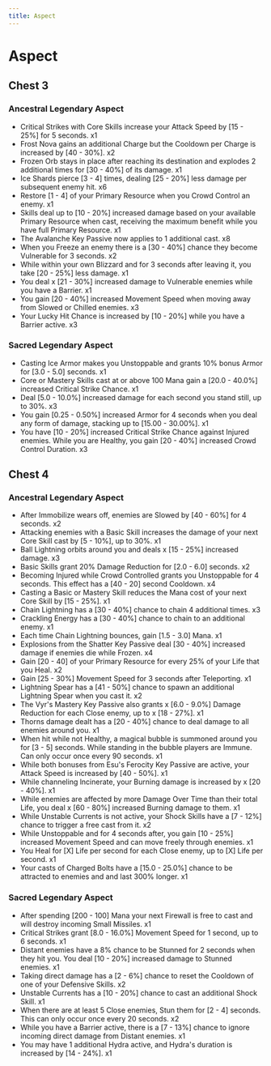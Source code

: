 ```yaml
---
title: Aspect
---
```


# Aspect

## Chest 3

### Ancestral Legendary Aspect
- Critical Strikes with Core Skills increase your Attack Speed by [15 - 25%] for 5 seconds. x1
- Frost Nova gains an additional Charge but the Cooldown per Charge is increased by [40 - 30%]. x2
- Frozen Orb stays in place after reaching its destination and explodes 2 additional times for [30 - 40%] of its damage. x1
- Ice Shards pierce [3 - 4] times, dealing [25 - 20%] less damage per subsequent enemy hit. x6
- Restore [1 - 4] of your Primary Resource when you Crowd Control an enemy. x1
- Skills deal up to [10 - 20%] increased damage based on your available Primary Resource when cast, receiving the maximum benefit while you have full Primary Resource. x1
- The Avalanche Key Passive now applies to 1 additional cast. x8
- When you Freeze an enemy there is a [30 - 40%] chance they become Vulnerable for 3 seconds. x2
- While within your own Blizzard and for 3 seconds after leaving it, you take [20 - 25%] less damage. x1
- You deal x [21 - 30%] increased damage to Vulnerable enemies while you have a Barrier. x1
- You gain [20 - 40%] increased Movement Speed when moving away from Slowed or Chilled enemies. x3
- Your Lucky Hit Chance is increased by [10 - 20%] while you have a Barrier active. x3

### Sacred Legendary Aspect
- Casting Ice Armor makes you Unstoppable and grants 10% bonus Armor for [3.0 - 5.0] seconds. x1
- Core or Mastery Skills cast at or above 100 Mana gain a [20.0 - 40.0%] increased Critical Strike Chance. x1
- Deal [5.0 - 10.0%] increased damage for each second you stand still, up to 30%. x3
- You gain [0.25 - 0.50%] increased Armor for 4 seconds when you deal any form of damage, stacking up to [15.00 - 30.00%]. x1
- You have [10 - 20%] increased Critical Strike Chance against Injured enemies. While you are Healthy, you gain [20 - 40%] increased Crowd Control Duration. x3

## Chest 4

### Ancestral Legendary Aspect
- After Immobilize wears off, enemies are Slowed by [40 - 60%] for 4 seconds. x2
- Attacking enemies with a Basic Skill increases the damage of your next Core Skill cast by [5 - 10%], up to 30%. x1
- Ball Lightning orbits around you and deals x [15 - 25%] increased damage. x3
- Basic Skills grant 20% Damage Reduction for [2.0 - 6.0] seconds. x2
- Becoming Injured while Crowd Controlled grants you Unstoppable for 4 seconds. This effect has a [40 - 20] second Cooldown. x4
- Casting a Basic or Mastery Skill reduces the Mana cost of your next Core Skill by [15 - 25%]. x1
- Chain Lightning has a [30 - 40%] chance to chain 4 additional times. x3
- Crackling Energy has a [30 - 40%] chance to chain to an additional enemy. x1
- Each time Chain Lightning bounces, gain [1.5 - 3.0] Mana. x1
- Explosions from the Shatter Key Passive deal [30 - 40%] increased damage if enemies die while Frozen. x4
- Gain [20 - 40] of your Primary Resource for every 25% of your Life that you Heal. x2
- Gain [25 - 30%] Movement Speed for 3 seconds after Teleporting. x1
- Lightning Spear has a [41 - 50%] chance to spawn an additional Lightning Spear when you cast it. x2
- The Vyr's Mastery Key Passive also grants x [6.0 - 9.0%] Damage Reduction for each Close enemy, up to x [18 - 27%]. x1
- Thorns damage dealt has a [20 - 40%] chance to deal damage to all enemies around you. x1
- When hit while not Healthy, a magical bubble is summoned around you for [3 - 5] seconds. While standing in the bubble players are Immune. Can only occur once every 90 seconds. x1
- While both bonuses from Esu's Ferocity Key Passive are active, your Attack Speed is increased by [40 - 50%]. x1
- While channeling lncinerate, your Burning damage is increased by x [20 - 40%]. x1
- While enemies are affected by more Damage Over Time than their total Life, you deal x [60 - 80%] increased Burning damage to them. x1
- While Unstable Currents is not active, your Shock Skills have a [7 - 12%] chance to trigger a free cast from it. x2
- While Unstoppable and for 4 seconds after, you gain [10 - 25%] increased Movement Speed and can move freely through enemies. x1
- You Heal for [X] Life per second for each Close enemy, up to [X] Life per second. x1
- Your casts of Charged Bolts have a [15.0 - 25.0%] chance to be attracted to enemies and and last 300% longer. x1

### Sacred Legendary Aspect
- After spending [200 - 100] Mana your next Firewall is free to cast and will destroy incoming Small Missiles. x1
- Critical Strikes grant [8.0 - 16.0%] Movement Speed for 1 second, up to 6 seconds. x1
- Distant enemies have a 8% chance to be Stunned for 2 seconds when they hit you. You deal [10 - 20%] increased damage to Stunned enemies. x1
- Taking direct damage has a [2 - 6%] chance to reset the Cooldown of one of your Defensive Skills. x2
- Unstable Currents has a [10 - 20%] chance to cast an additional Shock Skill. x1
- When there are at least 5 Close enemies, Stun them for [2 - 4] seconds. This can only occur once every 20 seconds. x2
- While you have a Barrier active, there is a [7 - 13%] chance to ignore incoming direct damage from Distant enemies. x1
- You may have 1 additional Hydra active, and Hydra's duration is increased by [14 - 24%]. x1

